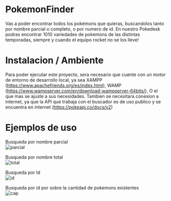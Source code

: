 # PokemonFinder
 Vas a poder encontrar todos los pokémons que quieras, buscandolos tanto por nombre parcial o completo, o por numero de id.
 En nuestro Pokedesk podras encontrar 1010 variedades de pokemons de las distintas temporadas, siempre y cuando el equipo rocket no se los lleve!

 # Instalacion / Ambiente
  Para poder ejecutar este proyecto, sera necesario que cuente con un motor de entorno de desarrollo local,
  ya sea XAMPP (https://www.apachefriends.org/es/index.html), WAMP (https://www.wampserver.com/en/download-wampserver-64bits/), O el que mas se ajuste a sus necesidades.
  Tambien se necesitara conexion a internet, ya que la API que trabaja con el buscador es de uso publico y se encuentra en internet (https://pokeapi.co/docs/v2)

# Ejemplos de uso
 Busqueda por nombre parcial <br>
![parcial](https://github.com/pabloCodeV/pokemonFinder/assets/86093280/cb7f8a36-5c4c-4d87-aa93-1877d4f12602)

Busqueda por nombre total  <br>
![total](https://github.com/pabloCodeV/pokemonFinder/assets/86093280/3a19c86d-e282-4887-9f92-ca25b12378ee)

Busqueda por Id  <br>
![id](https://github.com/pabloCodeV/pokemonFinder/assets/86093280/45f2b2e2-aa0d-40ee-ac19-6b739a19d509)

Busqueda por id por sobre la cantidad de pokemons existentes  <br>
![cap](https://github.com/pabloCodeV/pokemonFinder/assets/86093280/de504169-68bb-4541-95ec-d11a464d2779)
